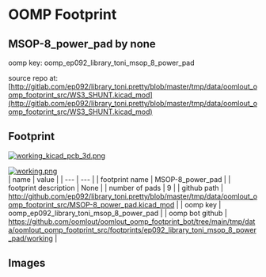 # OOMP Footprint  
## MSOP-8_power_pad  by none  
  
oomp key: oomp_ep092_library_toni_msop_8_power_pad  
  
source repo at: [http://gitlab.com/ep092/library_toni.pretty/blob/master/tmp/data/oomlout_oomp_footprint_src/WS3_SHUNT.kicad_mod](http://gitlab.com/ep092/library_toni.pretty/blob/master/tmp/data/oomlout_oomp_footprint_src/WS3_SHUNT.kicad_mod)  
## Footprint  
  
[![working_kicad_pcb_3d.png](working_kicad_pcb_3d_600.png)](working_kicad_pcb_3d.png)  
  
[![working.png](working_600.png)](working.png)  
| name | value | 
| --- | --- | 
| footprint name | MSOP-8_power_pad | 
| footprint description | None | 
| number of pads | 9 | 
| github path | http://github.com/ep092/library_toni.pretty/blob/master/tmp/data/oomlout_oomp_footprint_src/MSOP-8_power_pad.kicad_mod | 
| oomp key | oomp_ep092_library_toni_msop_8_power_pad | 
| oomp bot github | https://github.com/oomlout/oomlout_oomp_footprint_bot/tree/main/tmp/data/oomlout_oomp_footprint_src/footprints/ep092_library_toni_msop_8_power_pad/working | 
## Images  
